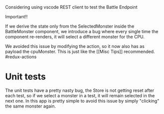 Considering using vscode REST client to test the Battle Endpoint

Important!!

If we derive the state only from the SelectedMonster inside the BattleMonster component, we introduce a bug where every single time the component re-renders, it will select a different monster for the CPU.

We avoided this issue by modifying the action, so it now also has as payload the cpuMonster.
This is just like the [[Misc Tips]] recommended. #redux-actions


# Unit tests
The unit tests have a pretty nasty bug, the Store is not getting reset after each test, so if we select a monster in a test, it will remain selected in the next one. In this app is pretty simple to avoid this issue by simply "clicking" the same monster again.